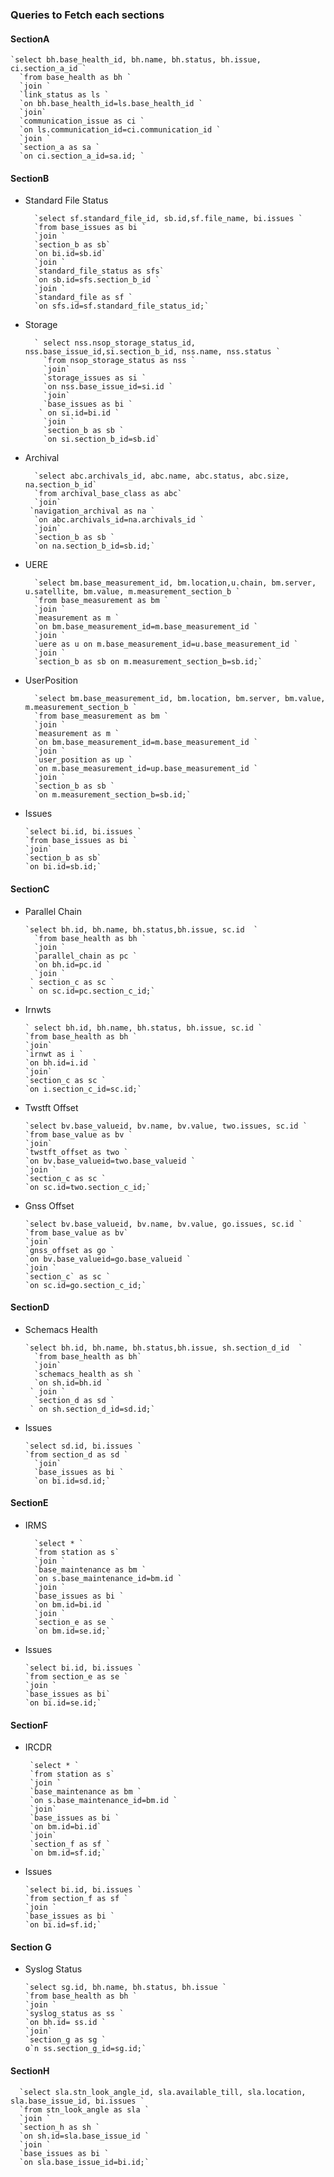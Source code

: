 ### Queries to Fetch each sections

#### SectionA
    `select bh.base_health_id, bh.name, bh.status, bh.issue, ci.section_a_id `
      `from base_health as bh `
      `join `
      `link_status as ls `
      `on bh.base_health_id=ls.base_health_id `
      `join`
      `communication_issue as ci `
      `on ls.communication_id=ci.communication_id `
      `join `
      `section_a as sa `
      `on ci.section_a_id=sa.id; `

#### SectionB
* Standard File Status

        `select sf.standard_file_id, sb.id,sf.file_name, bi.issues `
        `from base_issues as bi `
        `join `
        `section_b as sb` 
        `on bi.id=sb.id` 
        `join `
        `standard_file_status as sfs`
        `on sb.id=sfs.section_b_id `
        `join `
        `standard_file as sf `
        `on sfs.id=sf.standard_file_status_id;`

* Storage

        ` select nss.nsop_storage_status_id, nss.base_issue_id,si.section_b_id, nss.name, nss.status `
          `from nsop_storage_status as nss `
          `join`
          `storage_issues as si `
          `on nss.base_issue_id=si.id `
          `join`
          `base_issues as bi `
         ` on si.id=bi.id `
          `join `
          `section_b as sb `
          `on si.section_b_id=sb.id`

* Archival
        
        `select abc.archivals_id, abc.name, abc.status, abc.size, na.section_b_id` 
        `from archival_base_class as abc`
        `join`
       `navigation_archival as na `
        `on abc.archivals_id=na.archivals_id `
        `join`
        `section_b as sb `
        `on na.section_b_id=sb.id;`

* UERE

        `select bm.base_measurement_id, bm.location,u.chain, bm.server, u.satellite, bm.value, m.measurement_section_b `
        `from base_measurement as bm `
        `join `
        `measurement as m `
        `on bm.base_measurement_id=m.base_measurement_id `
        `join `
        `uere as u on m.base_measurement_id=u.base_measurement_id `
        `join `
        `section_b as sb on m.measurement_section_b=sb.id;`


* UserPosition

        `select bm.base_measurement_id, bm.location, bm.server, bm.value, m.measurement_section_b `
        `from base_measurement as bm `
        `join `
        `measurement as m `
        `on bm.base_measurement_id=m.base_measurement_id `
        `join `
        `user_position as up `
        `on m.base_measurement_id=up.base_measurement_id `
        `join `
        `section_b as sb `
        `on m.measurement_section_b=sb.id;`


* Issues
  
      `select bi.id, bi.issues `
      `from base_issues as bi `
      `join`
      `section_b as sb` 
      `on bi.id=sb.id;`

#### SectionC

* Parallel Chain

      `select bh.id, bh.name, bh.status,bh.issue, sc.id  `
        `from base_health as bh `
        `join `
        `parallel_chain as pc `
        `on bh.id=pc.id `
        `join `
       ` section_c as sc `
       ` on sc.id=pc.section_c_id;`

* Irnwts

      ` select bh.id, bh.name, bh.status, bh.issue, sc.id `
      `from base_health as bh `
      `join`
      `irnwt as i `
      `on bh.id=i.id `
      `join`
      `section_c as sc `
      `on i.section_c_id=sc.id;`

* Twstft Offset

      `select bv.base_valueid, bv.name, bv.value, two.issues, sc.id `
      `from base_value as bv `
      `join`
      `twstft_offset as two `
      `on bv.base_valueid=two.base_valueid `
      `join `
      `section_c as sc `
      `on sc.id=two.section_c_id;`


* Gnss Offset

      `select bv.base_valueid, bv.name, bv.value, go.issues, sc.id `
      `from base_value as bv` 
      `join`
      `gnss_offset as go `
      `on bv.base_valueid=go.base_valueid `
      `join `
      `section_c` as sc `
      `on sc.id=go.section_c_id;`

#### SectionD

* Schemacs Health
      
      `select bh.id, bh.name, bh.status,bh.issue, sh.section_d_id  `
        `from base_health as bh`
        `join`
        `schemacs_health as sh `
        `on sh.id=bh.id `
       ` join `
        `section_d as sd `
       ` on sh.section_d_id=sd.id;`

* Issues

      `select sd.id, bi.issues `
      `from section_d as sd `
        `join` 
        `base_issues as bi `
        `on bi.id=sd.id;`


#### SectionE

* IRMS

        `select * `
        `from station as s` 
        `join `
        `base_maintenance as bm `
        `on s.base_maintenance_id=bm.id `
        `join `
        `base_issues as bi `
        `on bm.id=bi.id `
        `join `
        `section_e as se `
        `on bm.id=se.id;` 

* Issues

      `select bi.id, bi.issues `
      `from section_e as se `
      `join `
      `base_issues as bi` 
      `on bi.id=se.id;`

#### SectionF

* IRCDR

       `select * `
       `from station as s`
       `join `
       `base_maintenance as bm `
       `on s.base_maintenance_id=bm.id `
       `join`
       `base_issues as bi `
       `on bm.id=bi.id`
       `join`
       `section_f as sf `
       `on bm.id=sf.id;` 

* Issues

      `select bi.id, bi.issues `
      `from section_f as sf `
      `join `
      `base_issues as bi `
      `on bi.id=sf.id;` 
  

#### Section G


* Syslog Status

      `select sg.id, bh.name, bh.status, bh.issue `
      `from base_health as bh `
      `join `
      `syslog_status as ss `
      `on bh.id= ss.id `
      `join`
      `section_g as sg `
      o`n ss.section_g_id=sg.id;`


#### SectionH

      `select sla.stn_look_angle_id, sla.available_till, sla.location, sla.base_issue_id, bi.issues `
      `from stn_look_angle as sla `
      `join `
      `section_h as sh `
      `on sh.id=sla.base_issue_id `
      `join `
      `base_issues as bi `
      `on sla.base_issue_id=bi.id;`


